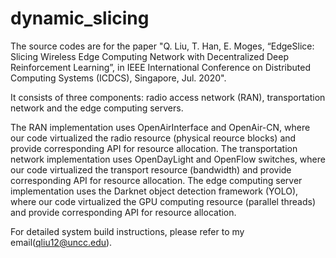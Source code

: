# dynamic_slicing
The source codes are for the paper "Q. Liu, T. Han, E. Moges, “EdgeSlice: Slicing Wireless Edge Computing Network with Decentralized Deep Reinforcement Learning”, in IEEE International Conference on Distributed Computing Systems (ICDCS), Singapore, Jul. 2020".

It consists of three components: radio access network (RAN), transportation network and the edge computing servers.

The RAN implementation uses OpenAirInterface and OpenAir-CN, where our code virtualized the radio resource (physical reource blocks) and provide corresponding API for resource allocation.
The transportation network implementation uses OpenDayLight and OpenFlow switches, where our code virtualized the transport resource (bandwidth) and provide corresponding API for resource allocation.
The edge computing server implementation uses the Darknet object detection framework (YOLO), where our code virtualized the GPU computing resource (parallel threads) and provide corresponding API for resource allocation.

For detailed system build instructions, please refer to my email(qliu12@uncc.edu).
